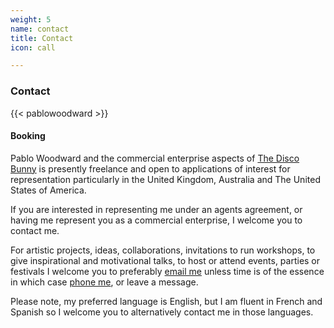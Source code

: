 ```yaml
---
weight: 5
name: contact
title: Contact
icon: call

---
```


### Contact

{{< pablowoodward >}}

#### Booking

Pablo Woodward and the commercial enterprise aspects of [The Disco Bunny](https://thediscobunny.com/) is presently freelance and open to applications of interest for representation particularly in the United Kingdom, Australia and The United States of America.

If you are interested in representing me under an agents agreement, or having me represent you as a commercial enterprise, I welcome you to contact me.

For artistic projects, ideas, collaborations, invitations to run workshops, to give inspirational and motivational talks, to host or attend events, parties or festivals I welcome you to preferably [email me](mailto:pablo@pablowoodward.com?subject=Seen%20PabloWoodward.com&body=Hi%20Pablo,%0D%0A%20%20%20%20) unless time is of the essence in which case [phone me](tel:+44759330758407), or leave a message.

Please note, my preferred language is English, but I am fluent in French and Spanish so I welcome you to alternatively contact me in those languages.

<!-- Email: [pablo@pablowoodward.com](mailto:pablo@pablowoodward.com?subject=Seen%20PabloWoodward.com&body=Hi%20Pablo,%0D%0A%20%20%20%20)
 -->
